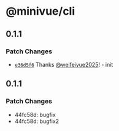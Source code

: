 # @minivue/cli

## 0.1.1

### Patch Changes

- [`e36d5f6`](https://github.com/minivue/minivue/commit/e36d5f67c2d6a5e1c8ea64f31155734bc7f7562b) Thanks [@weifeiyue2025](https://github.com/weifeiyue2025)! - init

## 0.1.1

### Patch Changes

- 44fc58d: bugfix
- 44fc58d: bugfix2
